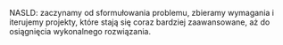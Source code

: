 NASLD: zaczynamy od sformułowania problemu, zbieramy wymagania i iterujemy projekty, które stają się coraz bardziej zaawansowane, aż do osiągnięcia wykonalnego rozwiązania.